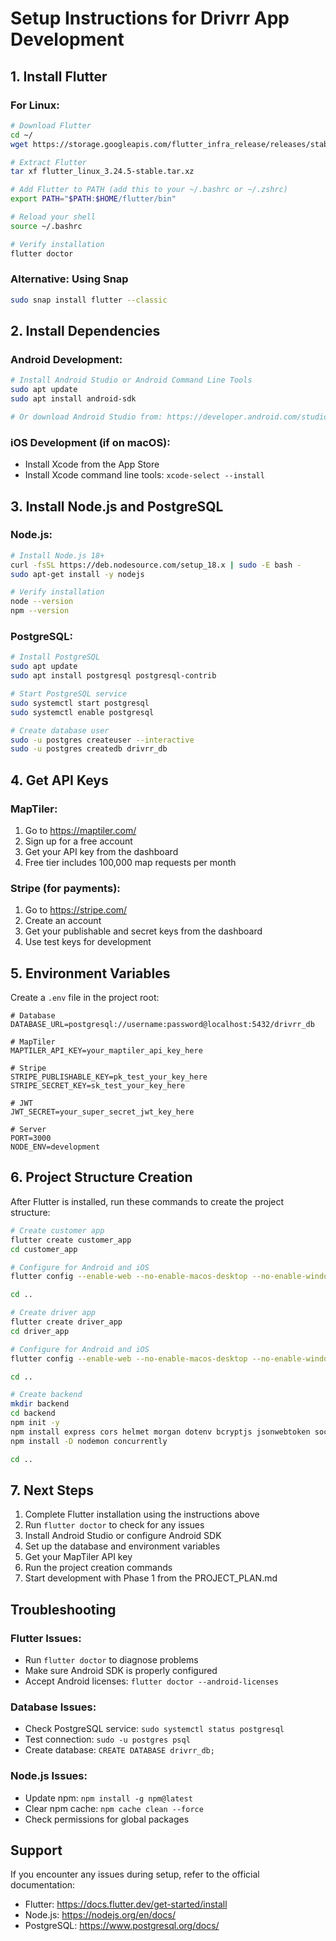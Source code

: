# Setup Instructions for Drivrr App Development

## 1. Install Flutter

### For Linux:
```bash
# Download Flutter
cd ~/
wget https://storage.googleapis.com/flutter_infra_release/releases/stable/linux/flutter_linux_3.24.5-stable.tar.xz

# Extract Flutter
tar xf flutter_linux_3.24.5-stable.tar.xz

# Add Flutter to PATH (add this to your ~/.bashrc or ~/.zshrc)
export PATH="$PATH:$HOME/flutter/bin"

# Reload your shell
source ~/.bashrc

# Verify installation
flutter doctor
```

### Alternative: Using Snap
```bash
sudo snap install flutter --classic
```

## 2. Install Dependencies

### Android Development:
```bash
# Install Android Studio or Android Command Line Tools
sudo apt update
sudo apt install android-sdk

# Or download Android Studio from: https://developer.android.com/studio
```

### iOS Development (if on macOS):
- Install Xcode from the App Store
- Install Xcode command line tools: `xcode-select --install`

## 3. Install Node.js and PostgreSQL

### Node.js:
```bash
# Install Node.js 18+
curl -fsSL https://deb.nodesource.com/setup_18.x | sudo -E bash -
sudo apt-get install -y nodejs

# Verify installation
node --version
npm --version
```

### PostgreSQL:
```bash
# Install PostgreSQL
sudo apt update
sudo apt install postgresql postgresql-contrib

# Start PostgreSQL service
sudo systemctl start postgresql
sudo systemctl enable postgresql

# Create database user
sudo -u postgres createuser --interactive
sudo -u postgres createdb drivrr_db
```

## 4. Get API Keys

### MapTiler:
1. Go to https://maptiler.com/
2. Sign up for a free account
3. Get your API key from the dashboard
4. Free tier includes 100,000 map requests per month

### Stripe (for payments):
1. Go to https://stripe.com/
2. Create an account
3. Get your publishable and secret keys from the dashboard
4. Use test keys for development

## 5. Environment Variables

Create a `.env` file in the project root:
```env
# Database
DATABASE_URL=postgresql://username:password@localhost:5432/drivrr_db

# MapTiler
MAPTILER_API_KEY=your_maptiler_api_key_here

# Stripe
STRIPE_PUBLISHABLE_KEY=pk_test_your_key_here
STRIPE_SECRET_KEY=sk_test_your_key_here

# JWT
JWT_SECRET=your_super_secret_jwt_key_here

# Server
PORT=3000
NODE_ENV=development
```

## 6. Project Structure Creation

After Flutter is installed, run these commands to create the project structure:

```bash
# Create customer app
flutter create customer_app
cd customer_app

# Configure for Android and iOS
flutter config --enable-web --no-enable-macos-desktop --no-enable-windows-desktop --no-enable-linux-desktop

cd ..

# Create driver app
flutter create driver_app
cd driver_app

# Configure for Android and iOS
flutter config --enable-web --no-enable-macos-desktop --no-enable-windows-desktop --no-enable-linux-desktop

cd ..

# Create backend
mkdir backend
cd backend
npm init -y
npm install express cors helmet morgan dotenv bcryptjs jsonwebtoken socket.io pg
npm install -D nodemon concurrently

cd ..
```

## 7. Next Steps

1. Complete Flutter installation using the instructions above
2. Run `flutter doctor` to check for any issues
3. Install Android Studio or configure Android SDK
4. Set up the database and environment variables
5. Get your MapTiler API key
6. Run the project creation commands
7. Start development with Phase 1 from the PROJECT_PLAN.md

## Troubleshooting

### Flutter Issues:
- Run `flutter doctor` to diagnose problems
- Make sure Android SDK is properly configured
- Accept Android licenses: `flutter doctor --android-licenses`

### Database Issues:
- Check PostgreSQL service: `sudo systemctl status postgresql`
- Test connection: `sudo -u postgres psql`
- Create database: `CREATE DATABASE drivrr_db;`

### Node.js Issues:
- Update npm: `npm install -g npm@latest`
- Clear npm cache: `npm cache clean --force`
- Check permissions for global packages

## Support

If you encounter any issues during setup, refer to the official documentation:
- Flutter: https://docs.flutter.dev/get-started/install
- Node.js: https://nodejs.org/en/docs/
- PostgreSQL: https://www.postgresql.org/docs/
